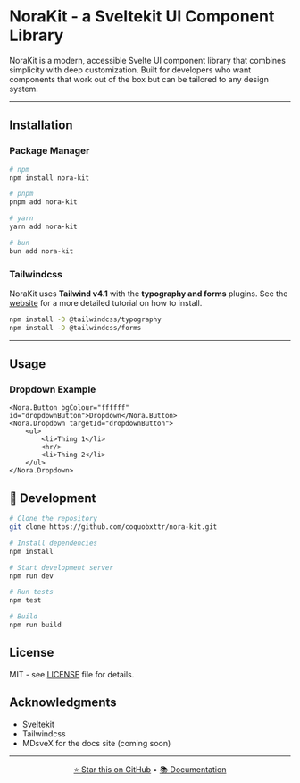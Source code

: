 # **NoraKit - a Sveltekit UI Component Library**

NoraKit is a modern, accessible Svelte UI component library that combines simplicity with deep customization. Built for developers who want components that work out of the box but can be tailored to any design system.

---

## **Installation**

### **Package Manager**
```bash
# npm
npm install nora-kit

# pnpm
pnpm add nora-kit

# yarn
yarn add nora-kit

# bun
bun add nora-kit
```

### **Tailwindcss**
NoraKit uses **Tailwind v4.1** with the **typography and forms** plugins. See the [website](https://tailwindcss.com/docs/installation/framework-guides/sveltekit) for a more detailed tutorial on how to install.

```bash
npm install -D @tailwindcss/typography
npm install -D @tailwindcss/forms
```

---
## **Usage**

### **Dropdown Example**
```svelte
<Nora.Button bgColour="ffffff" id="dropdownButton">Dropdown</Nora.Button>
<Nora.Dropdown targetId="dropdownButton">
    <ul>
        <li>Thing 1</li>
        <hr/>
        <li>Thing 2</li>
    </ul>
</Nora.Dropdown>
```

## **🧪 Development**

```bash
# Clone the repository
git clone https://github.com/coquobxttr/nora-kit.git

# Install dependencies
npm install

# Start development server
npm run dev

# Run tests
npm test

# Build
npm run build
```

## **License**

MIT - see [LICENSE](LICENSE.md) file for details.

## **Acknowledgments**

- Sveltekit
- Tailwindcss
- MDsveX for the docs site (coming soon)

---

<div align="center">
<a href="[https://github.com/coquobxttr/nora-kit.git]">⭐ Star this on GitHub</a> •
<a href="[docs-url]">📚 Documentation</a>
</div>